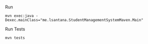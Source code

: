 Run
```
mvn exec:java -Dexec.mainClass="me.lsantana.StudentManagementSystemMaven.Main"
```


Run Tests
```
mvn tests
```

